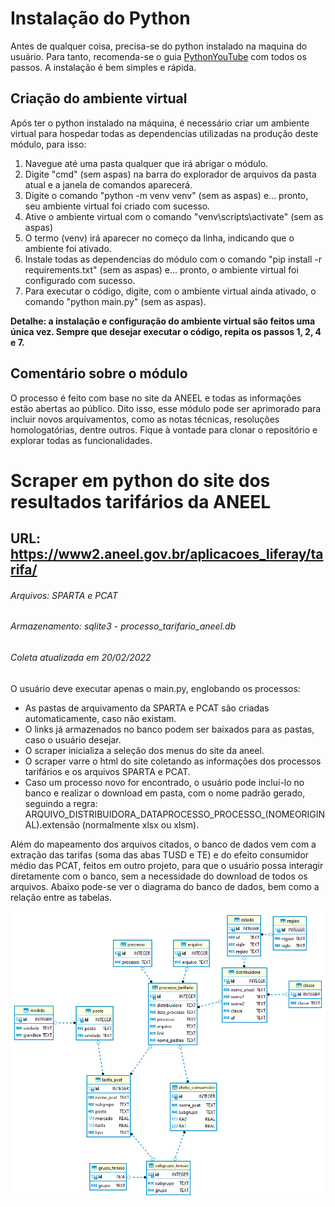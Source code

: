 # Instalação do Python
Antes de qualquer coisa, precisa-se do python instalado na maquina do usuário. Para tanto, recomenda-se o guia [PythonYouTube](https://www.youtube.com/watch?v=KeDLsBmi3JA) com todos os passos. A instalação é bem simples e rápida.

## Criação do ambiente virtual
Após ter o python instalado na máquina, é necessário criar um ambiente virtual para hospedar todas as dependencias utilizadas na produção deste módulo, para isso:
1. Navegue até uma pasta qualquer que irá abrigar o módulo.
2. Digite "cmd" (sem aspas) na barra do explorador de arquivos da pasta atual e a janela de comandos aparecerá.
3. Digite o comando "python -m venv venv" (sem as aspas) e... pronto, seu ambiente virtual foi criado com sucesso.
4. Ative o ambiente virtual com o comando "venv\scripts\activate" (sem as aspas)
5. O termo (venv) irá aparecer no começo da linha, indicando que o ambiente foi ativado.
6. Instale todas as dependencias do módulo com o comando "pip install -r requirements.txt" (sem as aspas) e... pronto, o ambiente virtual foi configurado com sucesso.
7. Para executar o código, digite, com o ambiente virtual ainda ativado, o comando "python main.py" (sem as aspas).

**Detalhe: a instalação e configuração do ambiente virtual são feitos uma única vez. Sempre que desejar executar o código, repita os passos 1, 2, 4 e 7.**

## Comentário sobre o módulo
O processo é feito com base no site da ANEEL e todas as informações estão abertas ao público. Dito isso, esse módulo pode ser aprimorado para incluir novos arquivamentos, como as notas técnicas, resoluções homologatórias, dentre outros. Fique à vontade para clonar o repositório e explorar todas as funcionalidades.

# Scraper em python do site dos resultados tarifários da ANEEL
## URL:  https://www2.aneel.gov.br/aplicacoes_liferay/tarifa/
###### Arquivos: SPARTA e PCAT
###### Armazenamento: sqlite3 - processo_tarifario_aneel.db
###### Coleta atualizada em 20/02/2022

O usuário deve executar apenas o main.py, englobando os processos:
- As pastas de arquivamento da SPARTA e PCAT são criadas automaticamente, caso não existam.
- O links já armazenados no banco podem ser baixados para as pastas, caso o usuário desejar.
- O scraper inicializa a seleção dos menus do site da aneel.
- O scraper varre o html do site coletando as informações dos processos tarifários e os arquivos SPARTA e PCAT.
- Caso um processo novo for encontrado, o usuário pode incluí-lo no banco e realizar o download em pasta, com o nome padrão gerado, seguindo a regra: ARQUIVO_DISTRIBUIDORA_DATAPROCESSO_PROCESSO_(NOMEORIGINAL).extensão (normalmente xlsx ou xlsm).

Além do mapeamento dos arquivos citados, o banco de dados vem com a extração das tarifas (soma das abas TUSD e TE) e do efeito consumidor médio das PCAT, feitos em outro projeto, para que o usuário possa interagir diretamente com o banco, sem a necessidade do download de todos os arquivos. Abaixo pode-se ver o diagrama do banco de dados, bem como a relação entre as tabelas. <br/>
<p align="center">
  <img src="/db/diagrama_aneel.png" width="750">
</p>

